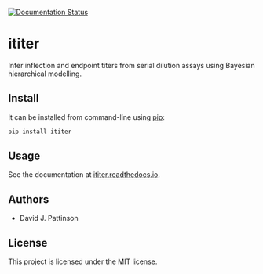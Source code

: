 [![Documentation Status](https://readthedocs.org/projects/ititer/badge/?style=flat-square)](https://ititer.readthedocs.io/en/latest/?badge=latest)

# ititer

Infer inflection and endpoint titers from serial dilution assays using Bayesian hierarchical modelling.

## Install

It can be installed from command-line using [pip](https://pypi.python.org/pypi/pip):

```bash
pip install ititer
```

## Usage

See the documentation at [ititer.readthedocs.io](https://ititer.readthedocs.io/).

## Authors

* David J. Pattinson

## License

This project is licensed under the MIT license.
